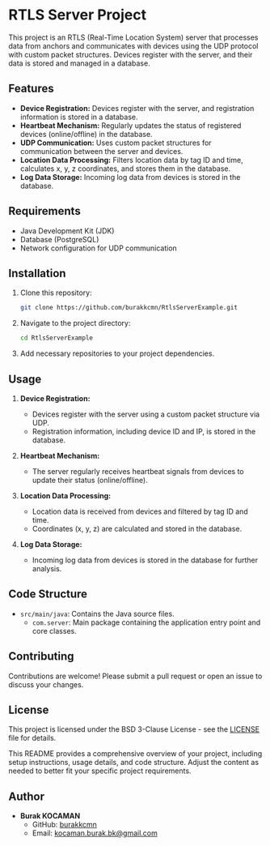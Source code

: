 # RTLS Server Project

This project is an RTLS (Real-Time Location System) server that processes data from anchors and communicates with devices using the UDP protocol with custom packet structures. Devices register with the server, and their data is stored and managed in a database.

## Features
- **Device Registration:** Devices register with the server, and registration information is stored in a database.
- **Heartbeat Mechanism:** Regularly updates the status of registered devices (online/offline) in the database.
- **UDP Communication:** Uses custom packet structures for communication between the server and devices.
- **Location Data Processing:** Filters location data by tag ID and time, calculates x, y, z coordinates, and stores them in the database.
- **Log Data Storage:** Incoming log data from devices is stored in the database.

## Requirements
- Java Development Kit (JDK)
- Database (PostgreSQL)
- Network configuration for UDP communication

## Installation
1. Clone this repository:
    ```sh
    git clone https://github.com/burakkcmn/RtlsServerExample.git
    ```
2. Navigate to the project directory:
    ```sh
    cd RtlsServerExample
    ```
3. Add necessary repositories to your project dependencies.

## Usage
1. **Device Registration:**
   - Devices register with the server using a custom packet structure via UDP.
   - Registration information, including device ID and IP, is stored in the database.

2. **Heartbeat Mechanism:**
   - The server regularly receives heartbeat signals from devices to update their status (online/offline).

3. **Location Data Processing:**
   - Location data is received from devices and filtered by tag ID and time.
   - Coordinates (x, y, z) are calculated and stored in the database.

4. **Log Data Storage:**
   - Incoming log data from devices is stored in the database for further analysis.

## Code Structure
- `src/main/java`: Contains the Java source files.
  - `com.server`: Main package containing the application entry point and core classes.

## Contributing
Contributions are welcome! Please submit a pull request or open an issue to discuss your changes.

## License
This project is licensed under the BSD 3-Clause License - see the [LICENSE](LICENSE) file for details.

This README provides a comprehensive overview of your project, including setup instructions, usage details, and code structure. Adjust the content as needed to better fit your specific project requirements.

## Author
- **Burak KOCAMAN**
  - GitHub: [burakkcmn](https://github.com/burakkcmn)
  - Email: [kocaman.burak.bk@gmail.com](mailto:kocaman.burak.bk@gmail.com)
